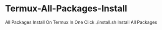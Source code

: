 # Termux-All-Packages-Install
All Packages Install On Termux In One Click
./install.sh
Install All Packages
